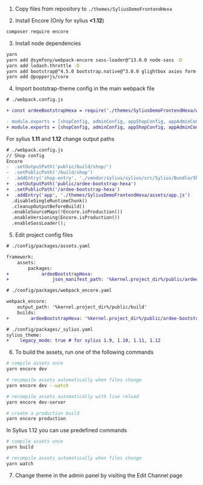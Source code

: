 1. Copy files from repository to `./themes/SyliusDemoFrontendHexa`

2. Install Encore (Only for sylius **<1.12**)

```bash
composer require encore
```

3. Install node dependencies

```bash
yarn
yarn add @symfony/webpack-encore sass-loader@^13.0.0 node-sass -D
yarn add lodash.throttle -D
yarn add bootstrap@^4.5.0 bootstrap.native@^3.0.0 glightbox axios form-serialize @fortawesome/fontawesome-svg-core @fortawesome/free-brands-svg-icons @fortawesome/free-regular-svg-icons @fortawesome/free-solid-svg-icons popper.js
yarn add @popperjs/core
```

4. Import bootstrap-theme config in the main webpack file

```diff
# ./webpack.config.js

+ const ardeeBootstrapHexa = require('./themes/SyliusDemoFrontendHexa/webpack.config');

- module.exports = [shopConfig, adminConfig, appShopConfig, appAdminConfig];
+ module.exports = [shopConfig, adminConfig, appShopConfig, appAdminConfig, ardeeBootstrapHexa];
```

For sylius **1.11** and **1.12** change output paths
    
```diff
# ./webpack.config.js
// Shop config
Encore
-  .setOutputPath('public/build/shop/')
-  .setPublicPath('/build/shop')
-  .addEntry('shop-entry', './vendor/sylius/sylius/src/Sylius/Bundle/ShopBundle/Resources/private/entry.js')
+  .setOutputPath('public/ardee-bootstrap-hexa')
+  .setPublicPath('/ardee-bootstrap-hexa')
+  .addEntry('app', './themes/SyliusDemoFrontendHexa/assets/app.js')
  .disableSingleRuntimeChunk()
  .cleanupOutputBeforeBuild()
  .enableSourceMaps(!Encore.isProduction())
  .enableVersioning(Encore.isProduction())
  .enableSassLoader();
```

5. Edit project config files

```diff
# ./config/packages/assets.yaml

framework:
    assets:
        packages:
+            ardeeBootstrapHexa:
+                json_manifest_path: '%kernel.project_dir%/public/ardee-bootstrap-hexa/manifest.json'
```

```diff
# ./config/packages/webpack_encore.yaml

webpack_encore:
    output_path: '%kernel.project_dir%/public/build'
    builds:
+        ardeeBootstrapHexa: '%kernel.project_dir%/public/ardee-bootstrap-hexa'
```

```diff
# ./config/packages/_sylius.yaml
sylius_theme:
+    legacy_mode: true # for sylius 1.9, 1.10, 1.11, 1.12
```

6. To build the assets, run one of the following commands  
```bash
# compile assets once
yarn encore dev

# recompile assets automatically when files change
yarn encore dev --watch

# recompile assets automatically with live reload
yarn encore dev-server

# create a production build
yarn encore production
```

In Sylius 1.12 you can use predefined commands

```bash
# compile assets once
yarn build

# recompile assets automatically when files change
yarn watch
```

7. Change theme in the admin panel by visiting the Edit Channel page
